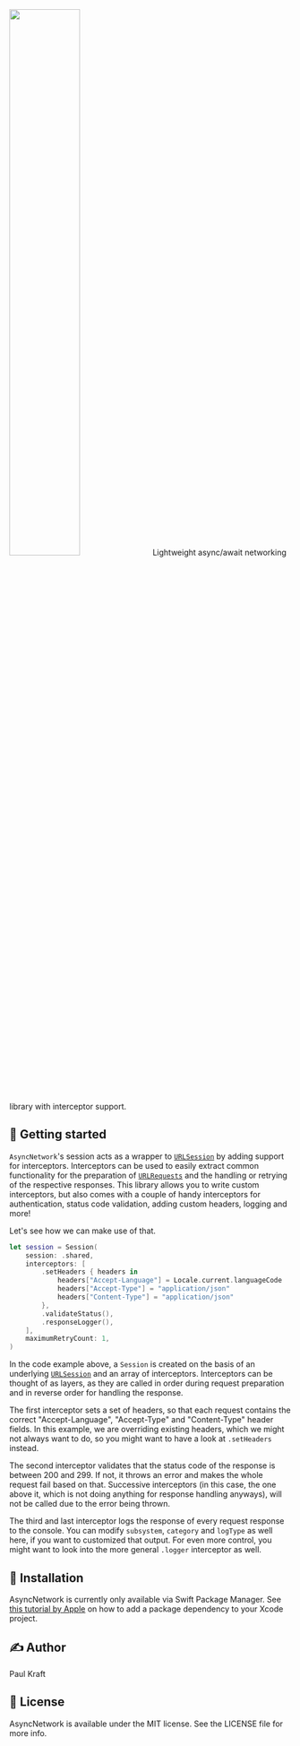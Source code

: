 <img src="https://user-images.githubusercontent.com/15239005/178734626-93f21b81-3072-498f-be01-13d4e459f587.png" width=50%>
Lightweight async/await networking library with interceptor support.

## 🚀 Getting started

`AsyncNetwork`'s session acts as a wrapper to [`URLSession`](https://developer.apple.com/documentation/foundation/urlsession) by adding support for interceptors. Interceptors can be used to easily extract common functionality for the preparation of [`URLRequests`](https://developer.apple.com/documentation/foundation/urlrequest) and the handling or retrying of the respective responses. This library allows you to write custom interceptors, but also comes with a couple of handy interceptors for authentication, status code validation, adding custom headers, logging and more!

Let's see how we can make use of that.

```swift
let session = Session(
    session: .shared,
    interceptors: [
        .setHeaders { headers in
            headers["Accept-Language"] = Locale.current.languageCode
            headers["Accept-Type"] = "application/json"
            headers["Content-Type"] = "application/json"
        },
        .validateStatus(),
        .responseLogger(),
    ],
    maximumRetryCount: 1,
)
```

In the code example above, a `Session` is created on the basis of an underlying [`URLSession`](https://developer.apple.com/documentation/foundation/urlsession) and an array of interceptors. Interceptors can be thought of as layers, as they are called in order during request preparation and in reverse order for handling the response.

The first interceptor sets a set of headers, so that each request contains the correct "Accept-Language", "Accept-Type" and "Content-Type" header fields. In this example, we are overriding existing headers, which we might not always want to do, so you might want to have a look at `.setHeaders` instead.

The second interceptor validates that the status code of the response is between 200 and 299. If not, it throws an error and makes the whole request fail based on that. Successive interceptors (in this case, the one above it, which is not doing anything for response handling anyways), will not be called due to the error being thrown.

The third and last interceptor logs the response of every request response to the console. You can modify `subsystem`, `category` and `logType` as well here, if you want to customized that output. For even more control, you might want to look into the more general `.logger` interceptor as well.

## 🔩 Installation

AsyncNetwork is currently only available via Swift Package Manager. See [this tutorial by Apple](https://developer.apple.com/documentation/swift_packages/adding_package_dependencies_to_your_app) on how to add a package dependency to your Xcode project.

## ✍️ Author

Paul Kraft

## 📄 License

AsyncNetwork is available under the MIT license. See the LICENSE file for more info.

